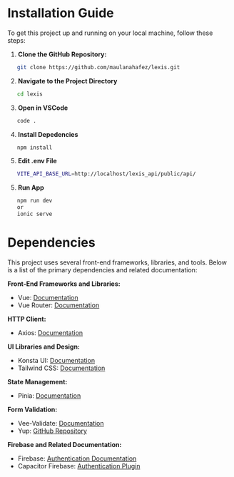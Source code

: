 # Installation Guide

To get this project up and running on your local machine, follow these steps:

1. **Clone the GitHub Repository:**

```bash
   git clone https://github.com/maulanahafez/lexis.git
```

2. **Navigate to the Project Directory**

```bash
   cd lexis
```

3. **Open in VSCode**

```bash
   code .
```

4. **Install Depedencies**

```bash
   npm install
```

5. **Edit .env File**

```bash
   VITE_API_BASE_URL=http://localhost/lexis_api/public/api/
```

5. **Run App**

```bash
   npm run dev
   or
   ionic serve
```

# Dependencies

This project uses several front-end frameworks, libraries, and tools. Below is a list of the primary dependencies and related documentation:

**Front-End Frameworks and Libraries:**

- Vue: [Documentation](https://vuejs.org/)
- Vue Router: [Documentation](https://router.vuejs.org/)

**HTTP Client:**

- Axios: [Documentation](https://axios-http.com/docs/intro)

**UI Libraries and Design:**

- Konsta UI: [Documentation](https://konstaui.com/)
- Tailwind CSS: [Documentation](https://tailwindcss.com/)

**State Management:**

- Pinia: [Documentation](https://pinia.vuejs.org/)

**Form Validation:**

- Vee-Validate: [Documentation](https://vee-validate.logaretm.com/v4/)
- Yup: [GitHub Repository](https://github.com/jquense/yup)

**Firebase and Related Documentation:**

- Firebase: [Authentication Documentation](https://firebase.google.com/docs/auth)
- Capacitor Firebase: [Authentication Plugin](https://capawesome.io/plugins/firebase/authentication/)

